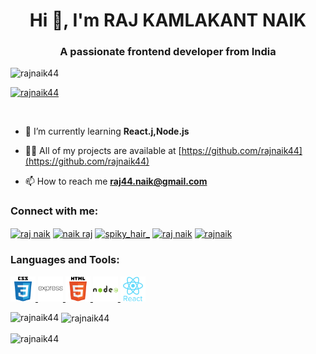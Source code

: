 <h1 align="center">Hi 👋, I'm RAJ KAMLAKANT NAIK</h1>
<h3 align="center">A passionate frontend developer from India</h3>

<p align="left"> <img src="https://komarev.com/ghpvc/?username=rajnaik44&label=Profile%20views&color=0e75b6&style=flat" alt="rajnaik44" /> </p>

<p align="left"> <a href="https://github.com/ryo-ma/github-profile-trophy"><img src="https://github-profile-trophy.vercel.app/?username=rajnaik44" alt="rajnaik44" /></a> </p>

<p align="left"> <a href="https://twitter.com/" target="blank"><img src="https://img.shields.io/twitter/follow/?logo=twitter&style=for-the-badge" alt="" /></a> </p>

- 🌱 I’m currently learning **React.j,Node.js**

- 👨‍💻 All of my projects are available at [https://github.com/rajnaik44](https://github.com/rajnaik44)

- 📫 How to reach me **raj44.naik@gmail.com**

<h3 align="left">Connect with me:</h3>
<p align="left">
<a href="https://linkedin.com/in/raj naik" target="blank"><img align="center" src="https://raw.githubusercontent.com/rahuldkjain/github-profile-readme-generator/master/src/images/icons/Social/linked-in-alt.svg" alt="raj naik" height="30" width="40" /></a>
<a href="https://fb.com/naik raj" target="blank"><img align="center" src="https://raw.githubusercontent.com/rahuldkjain/github-profile-readme-generator/master/src/images/icons/Social/facebook.svg" alt="naik raj" height="30" width="40" /></a>
<a href="https://instagram.com/spiky_hair_" target="blank"><img align="center" src="https://raw.githubusercontent.com/rahuldkjain/github-profile-readme-generator/master/src/images/icons/Social/instagram.svg" alt="spiky_hair_" height="30" width="40" /></a>
<a href="https://www.youtube.com/c/raj naik" target="blank"><img align="center" src="https://raw.githubusercontent.com/rahuldkjain/github-profile-readme-generator/master/src/images/icons/Social/youtube.svg" alt="raj naik" height="30" width="40" /></a>
<a href="https://www.leetcode.com/rajnaik" target="blank"><img align="center" src="https://raw.githubusercontent.com/rahuldkjain/github-profile-readme-generator/master/src/images/icons/Social/leet-code.svg" alt="rajnaik" height="30" width="40" /></a>
</p>

<h3 align="left">Languages and Tools:</h3>
<p align="left"> <a href="https://www.w3schools.com/css/" target="_blank" rel="noreferrer"> <img src="https://raw.githubusercontent.com/devicons/devicon/master/icons/css3/css3-original-wordmark.svg" alt="css3" width="40" height="40"/> </a> <a href="https://expressjs.com" target="_blank" rel="noreferrer"> <img src="https://raw.githubusercontent.com/devicons/devicon/master/icons/express/express-original-wordmark.svg" alt="express" width="40" height="40"/> </a> <a href="https://www.w3.org/html/" target="_blank" rel="noreferrer"> <img src="https://raw.githubusercontent.com/devicons/devicon/master/icons/html5/html5-original-wordmark.svg" alt="html5" width="40" height="40"/> </a> <a href="https://nodejs.org" target="_blank" rel="noreferrer"> <img src="https://raw.githubusercontent.com/devicons/devicon/master/icons/nodejs/nodejs-original-wordmark.svg" alt="nodejs" width="40" height="40"/> </a><a href="https://reactjs.org/" target="_blank" rel="noreferrer"> <img src="https://raw.githubusercontent.com/devicons/devicon/master/icons/react/react-original-wordmark.svg" alt="react" width="40" height="40"/> </a> </p>

<p><img align="left" src="https://github-readme-stats.vercel.app/api/top-langs?username=rajnaik44&show_icons=true&locale=en&layout=compact" alt="rajnaik44" /></p>

<p>&nbsp;<img align="center" src="https://github-readme-stats.vercel.app/api?username=rajnaik44&show_icons=true&locale=en" alt="rajnaik44" /></p>

<p><img align="center" src="https://github-readme-streak-stats.herokuapp.com/?user=rajnaik44&" alt="rajnaik44" /></p>
